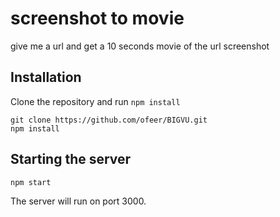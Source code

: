 # screenshot to movie

give me a url and get a 10 seconds movie of the url screenshot

## Installation

Clone the repository and run `npm install`

```
git clone https://github.com/ofeer/BIGVU.git
npm install
```

## Starting the server

```
npm start
```

The server will run on port 3000.


